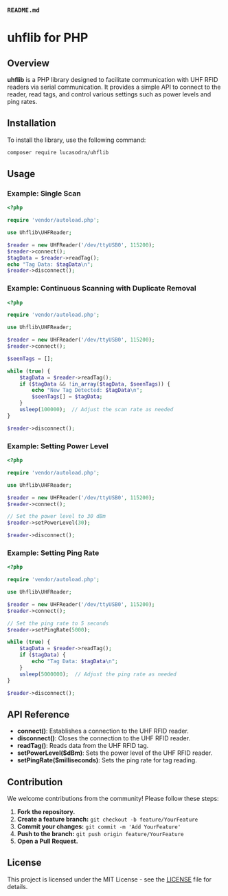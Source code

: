 ### `README.md`

# uhflib for PHP

## Overview

**uhflib** is a PHP library designed to facilitate communication with UHF RFID readers via serial communication. It provides a simple API to connect to the reader, read tags, and control various settings such as power levels and ping rates.

## Installation

To install the library, use the following command:

```bash
composer require lucasodra/uhflib
```

## Usage

### Example: Single Scan

```php
<?php

require 'vendor/autoload.php';

use Uhflib\UHFReader;

$reader = new UHFReader('/dev/ttyUSB0', 115200);
$reader->connect();
$tagData = $reader->readTag();
echo "Tag Data: $tagData\n";
$reader->disconnect();
```

### Example: Continuous Scanning with Duplicate Removal

```php
<?php

require 'vendor/autoload.php';

use Uhflib\UHFReader;

$reader = new UHFReader('/dev/ttyUSB0', 115200);
$reader->connect();

$seenTags = [];

while (true) {
    $tagData = $reader->readTag();
    if ($tagData && !in_array($tagData, $seenTags)) {
        echo "New Tag Detected: $tagData\n";
        $seenTags[] = $tagData;
    }
    usleep(100000);  // Adjust the scan rate as needed
}

$reader->disconnect();
```

### Example: Setting Power Level

```php
<?php

require 'vendor/autoload.php';

use Uhflib\UHFReader;

$reader = new UHFReader('/dev/ttyUSB0', 115200);
$reader->connect();

// Set the power level to 30 dBm
$reader->setPowerLevel(30);

$reader->disconnect();
```

### Example: Setting Ping Rate

```php
<?php

require 'vendor/autoload.php';

use Uhflib\UHFReader;

$reader = new UHFReader('/dev/ttyUSB0', 115200);
$reader->connect();

// Set the ping rate to 5 seconds
$reader->setPingRate(5000);

while (true) {
    $tagData = $reader->readTag();
    if ($tagData) {
        echo "Tag Data: $tagData\n";
    }
    usleep(5000000);  // Adjust the ping rate as needed
}

$reader->disconnect();
```

## API Reference

- **connect()**: Establishes a connection to the UHF RFID reader.
- **disconnect()**: Closes the connection to the UHF RFID reader.
- **readTag()**: Reads data from the UHF RFID tag.
- **setPowerLevel($dBm)**: Sets the power level of the UHF RFID reader.
- **setPingRate($milliseconds)**: Sets the ping rate for tag reading.

## Contribution

We welcome contributions from the community! Please follow these steps:

1. **Fork the repository.**
2. **Create a feature branch:** `git checkout -b feature/YourFeature`
3. **Commit your changes:** `git commit -m 'Add YourFeature'`
4. **Push to the branch:** `git push origin feature/YourFeature`
5. **Open a Pull Request.**

## License

This project is licensed under the MIT License - see the [LICENSE](LICENSE) file for details.
```

